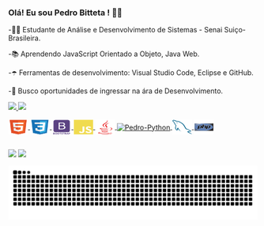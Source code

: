 ### Olá! Eu sou Pedro Bitteta ! :man_technologist:

-:man_student: Estudante de Análise e Desenvolvimento de Sistemas - Senai Suiço-Brasileira.

-📚 Aprendendo JavaScript Orientado a Objeto, Java Web.

-:open_umbrella: Ferramentas de desenvolvimento: Visual Studio Code, Eclipse e GitHub.

-🔨 Busco oportunidades de ingressar na ára de Desenvolvimento.

 <div>
  <a href="https://github.com/PedroBitteta">
   <img height="160em"   src=https://github-readme-stats.vercel.app/api?username=PedroBitteta&show_icons=true&icon_color=fff&bg_color=30,0ff1ce,904e95&title_color=fff&text_color=fff&/>
  <img height="160em"   src="https://github-readme-stats.vercel.app/api/top-langs/?username=PedroBitteta&layout=compact&langs_count=7&bg_color=30,0ff1ce,904e95&title_color=fff&text_color=fff&"/>
</div>
  
<div style="display: inline_block"><br>
  <img align="center" alt="Pedro-HTML" height="30" width="40" src="https://raw.githubusercontent.com/devicons/devicon/master/icons/html5/html5-original.svg">
  <img align="center" alt="Pedro-CSS" height="30" width="40" src="https://raw.githubusercontent.com/devicons/devicon/master/icons/css3/css3-original.svg">
  <img align="center" alt="" height="30" width="40" src="https://raw.githubusercontent.com/devicons/devicon/master/icons/bootstrap/bootstrap-plain-wordmark.svg">
  <img align="center" alt="Pedro-Js" height="30" width="40" src="https://raw.githubusercontent.com/devicons/devicon/master/icons/javascript/javascript-plain.svg">
  <img align="center" alt="Pedro-Ts" height="30" width="40" src="https://raw.githubusercontent.com/devicons/devicon/master/icons/java/java-plain.svg">
  <img align="center" alt="Pedro-Python" height="30" width="40" src="https://img.shields.io/badge/Spring-6DB33F?style=for-the-badge&logo=spring&logoColor=white">
  <img align="center" alt="Pedro-Mysql" height="30" width="40" src="https://raw.githubusercontent.com/devicons/devicon/master/icons/mysql/mysql-original.svg">
  <img align="center" alt="Pedro-Python" height="30" width="40" src="https://raw.githubusercontent.com/devicons/devicon/master/icons/php/php-original.svg">
</div>
 
 ##
 
 <div> 
  <a href = "mailto:pedrobitteta@hotmail.com"><img src="https://img.shields.io/badge/-Gmail-%23333?style=for-the-badge&logo=gmail&logoColor=white" target="_blank"></a>
  <a href="https://www.linkedin.com/in/pedro-henrique-39015a216/" target="_blank"><img src="https://img.shields.io/badge/-LinkedIn-%230077B5?style=for-the-badge&logo=linkedin&logoColor=white" target="_blank"></a> 
 
  ![Snake animation](https://github.com/PedroBitteta/PedroBitteta/blob/output/github-contribution-grid-snake.svg)
 
</div>
